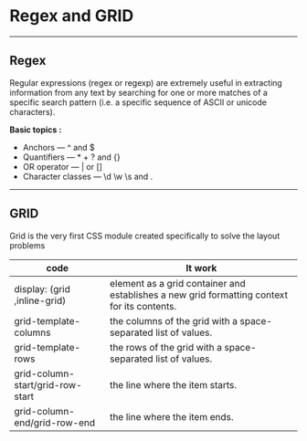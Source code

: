 # Regex and GRID
----------------------
## Regex

Regular expressions (regex or regexp) are extremely useful in extracting information from any text by searching for one or more matches of a specific search pattern (i.e. a specific sequence of ASCII or unicode characters).

**Basic topics :**
- Anchors — ^ and $
- Quantifiers — * + ? and {}
- OR operator — | or []
- Character classes — \d \w \s and .
----------------------

## GRID

Grid is the very first CSS module created specifically to solve the layout problems

code  | It work
-------- |----------
 display: (grid ,inline-grid) |element as a grid container and establishes a new grid formatting context for its contents.
 grid-template-columns | the columns of the grid with a space-separated list of values. 
grid-template-rows       |the rows of the grid with a space-separated list of values. 
grid-column-start/grid-row-start  |the line where the item starts.
 grid-column-end/grid-row-end    |the line where the item ends.
